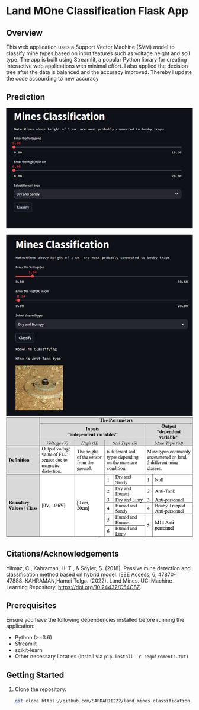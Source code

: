 # Land MOne Classification Flask App

## Overview

This web application uses a Support Vector Machine (SVM) model to classify mine types based on input features such as voltage height and soil type. The app is built using Streamlit, a popular Python library for creating interactive web applications with minimal effort.
 I also applied the decision tree after the data is balanced and the accuracy improved. Thereby i update the code accourding to new accuracy 

## Prediction

![Demo](./demo.png)


![Predict](./predict.png)
![details](./details.png)

## Citations/Acknowledgements
Yilmaz, C., Kahraman, H. T., & Söyler, S. (2018). Passive mine detection and classification method based on hybrid model. IEEE Access, 6, 47870-47888.
KAHRAMAN,Hamdi Tolga. (2022). Land Mines. UCI Machine Learning Repository. https://doi.org/10.24432/C54C8Z.

## Prerequisites

Ensure you have the following dependencies installed before running the application:

- Python (>=3.6)
- Streamlit
- scikit-learn
- Other necessary libraries (install via `pip install -r requirements.txt`)

## Getting Started

1. Clone the repository:

   ```bash
   git clone https://github.com/SARDARJI222/land_mines_classification.git
   
